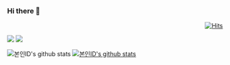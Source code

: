 ### Hi there 👋

<div align=right>
  
[![Hits](https://hits.seeyoufarm.com/api/count/incr/badge.svg?url=https%3A%2F%2Fgithub.com%2Fbagineer&count_bg=%2379C83D&title_bg=%23555555&icon=&icon_color=%23E7E7E7&title=hits&edge_flat=false)](https://hits.seeyoufarm.com)

</div>

<img src="https://img.shields.io/badge/Android-3DDC84?style=flat-square&logo=Android&logoColor=white"/>


<img src="http://mazassumnida.wtf/api/v2/generate_badge?boj=bih1987">



![본인ID's github stats](https://github-readme-stats.vercel.app/api?username=bagineer&show_icons=true) [![본인ID's github stats](https://github-readme-stats.vercel.app/api/top-langs/?username=bagineer&show_icons=true&hide_border=true&title_color=004386&icon_color=004386&layout=compact)](https://github.com/bagineer)


<!--
**bagineer/bagineer** is a ✨ _special_ ✨ repository because its `README.md` (this file) appears on your GitHub profile.

Here are some ideas to get you started:

- 🔭 I’m currently working on ...
- 🌱 I’m currently learning ...
- 👯 I’m looking to collaborate on ...
- 🤔 I’m looking for help with ...
- 💬 Ask me about ...
- 📫 How to reach me: ...
- 😄 Pronouns: ...
- ⚡ Fun fact: ...
-->

